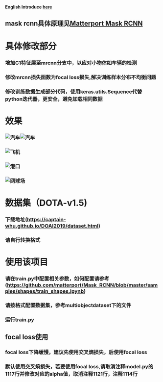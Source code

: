 #### English Introduce [here](https://github.com/mohuazheliu/Mask_RCNN/blob/master/English/README.md)

## mask rcnn具体原理见[Matterport Mask RCNN](https://github.com/matterport/Mask_RCNN)
# 具体修改部分
### 增加C1特征层至mrcnn分支中，以应对小物体如车辆的检测
### 修改mrcnn损失函数为focal loss损失,解决训练样本分布不均衡问题
### 修改训练数据生成部分代码，使用keras.utils.Sequence代替python迭代器，更安全，避免加载相同数据
# 效果
### ![汽车](https://github.com/mohuazheliu/Mask_RCNN/blob/master/images/61.jpg)![汽车](https://github.com/mohuazheliu/Mask_RCNN/blob/master/images/3664.jpg)
### ![飞机](https://github.com/mohuazheliu/Mask_RCNN/blob/master/images/438.jpg)
### ![港口](https://github.com/mohuazheliu/Mask_RCNN/blob/master/images/1841.jpg)
### ![网球场](https://github.com/mohuazheliu/Mask_RCNN/blob/master/images/474.jpg)
# 数据集（DOTA-v1.5)
### 下载地址(https://captain-whu.github.io/DOAI2019/dataset.html)
### 请自行转换格式
# 使用该项目
### 请在train.py中配置相关参数，如何配置请参考(https://github.com/matterport/Mask_RCNN/blob/master/samples/shapes/train_shapes.ipynb)
### 请按格式配置数据集，参考multiobjectdataset下的文件
### 运行train.py
## focal loss使用
### focal loss下降缓慢，建议先使用交叉熵损失，后使用focal loss
### 默认使用交叉熵损失，若要使用focal loss,请取消注释model.py的1117行并修改对应的alpha值，取消注释1121行，注释1114行
